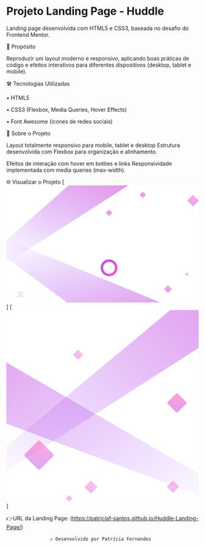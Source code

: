 # Projeto Landing Page - Huddle
Landing page desenvolvida com HTML5 e CSS3, baseada no desafio do Frontend Mentor.

🎯 Propósito

Reproduzir um layout moderno e responsivo, aplicando boas práticas de código e efeitos interativos para diferentes dispositivos (desktop, tablet e mobile).

🛠️ Tecnologias Utilizadas

• HTML5

• CSS3 (Flexbox, Media Queries,  Hover Effects)

• Font Awesome (ícones de redes sociais)

📱 Sobre o Projeto

Layout totalmente responsivo para mobile, tablet e desktop
Estrutura desenvolvida com Flexbox para organização e alinhamento.

Efeitos de interação com hover em botões e links
Responsividade implementada com media queries (max-width).

🌐 Visualizar o Projeto
[<img src="./src/images/bg-desktop.svg" alt= "Imagem Desktop">]
[<img src="./src/images/bg-mobile.svg" alt= "Imagem Mobile ">]

   👉URL da Landing Page: 
   (https://patriciaf-santos.github.io/Huddle-Landing-Page/)



                    ✍️ Desenvolvido por Patrícia Fernandes

    